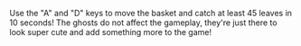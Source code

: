 Use the "A" and "D" keys to move the basket and catch at least 45 leaves in 10 seconds! 
The ghosts do not affect the gameplay, they're just there to look super cute and add something more to the game!